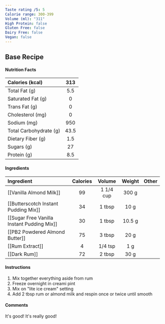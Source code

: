 ```yaml
---
Taste rating /5: 5
Calorie range: 300-399
Volume (ml): "311"
High Protein: false
Gluten Free: false
Dairy Free: false
Vegan: false
---
```

## Base Recipe
#### Nutrition Facts
| Calories (kcal) | 313 |
| :-- | :--: |
| Total Fat (g) | 5.5 |
| Saturated Fat (g) | 0 |
| Trans Fat (g) | 0 |
| Cholesterol (mg) | 0 |
| Sodium (mg) | 950 |
| Total Carbohydrate (g) | 43.5 |
| Dietary Fiber (g) | 1.5 |
| Sugars (g) | 27 |
| Protein (g) | 8.5 |
#### Ingredients
| Ingredient | Calories | Volume | Weight | Other |
| :-- | :--: | :--: | :--: | :--: |
| [[Vanilla Almond Milk]] | 99 | 1 1/4 cup | 300 g | |
| [[Butterscotch Instant Pudding Mix]] | 34 | 1 tbsp | 10 g |  |
| [[Sugar Free Vanilla Instant Pudding Mix]] | 30 | 1 tbsp | 10.5 g |  |
| [[PB2 Powdered Almond Butter]] | 75 | 3 tbsp | 20 g | |
| [[Rum Extract]] | 4 | 1/4 tsp | 1 g | |
| [[Dark Rum]] | 72 | 2 tbsp | 30 g | |
#### Instructions

1. Mix together everything aside from rum
2. Freeze overnight in creami pint
3. Mix on "lite ice cream" setting
4. Add 2 tbsp rum or almond milk and respin once or twice until smooth

#### Comments

It's good! It's really good!